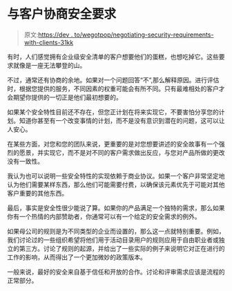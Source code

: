 # 与客户协商安全要求

> 原文:[https://dev . to/wegotpop/negotiating-security-requirements-with-clients-31kk](https://dev.to/wegotpop/negotiating-security-requirements-with-clients-31kk)

有时，人们感觉拥有企业级安全清单的客户想要他们的蛋糕，也想吃掉它。这些要求就像是一座无法攀登的山。

不过，通常还有协商的余地。如果对一个问题回答“不”,那么解释原因。进行评估时，根据您提供的服务，不同因素的权重可能会有所不同。只有最难相处的客户才会期望你提供的一切正是他们最初想要的。

如果某个安全特性目前还不存在，但您正计划在将来实现它，不要害怕分享您的计划。知道你甚至有一个改变事情的计划，而不是没有意识到潜在的问题，这可以让人安心。

在某些方面，对您和您的团队来说，更重要的是对您想要讲述的安全故事有一个强烈的愿景，并实现它，而不是对不同的客户需求做出反应，与您对产品所做的更改没有一致性。

我认为也可以说明一些安全特性的实现依赖于商业协议。如果一个客户非常坚定地认为他们需要某样东西，那么他们可能需要付费，以确保该元素优先于可能对其他客户重要的其他东西。

最后，事实是安全性很少能说了算。如果你的产品满足一个独特的需求，那么如果你有一个热情的内部赞助者，你通常可以有一个给定的安全需求的例外。

如果母公司的规则是为不同类型的企业而设置的，那么这一点就特别重要。例如，我们讨论过的一些组织希望将他们用于活动目录用户的规则应用于自由职业者或独立的第三方。讨论了规则的起源，并给出了一些实际的例子来说明它对正在进行的工作的影响，从而得出了一个更加微妙的政策版本。

一般来说，最好的安全来自基于信任和开放的合作。讨论和评审需求应该是流程的正常部分。